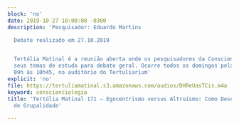 ```yaml
---
block: 'no'
date: 2019-10-27 10:00:00 -0300
description: 'Pesquisador: Eduardo Martins

  Debate realizado em 27.10.2019


  Tertúlia Matinal é a reunião aberta onde os pesquisadores da Conscienciologia apresentam
  seus temas de estudo para debate geral. Ocorre todos os domingos pela manhã, das
  09h às 10h45, no auditório do Tertuliarium'
explicit: 'no'
file: https://tertuliamatinal.s3.amazonaws.com/audios/DHReUasTCis.m4a
keyword: conscienciologia
title: 'Tertúlia Matinal 171 – Egocentrismo versus Altruísmo: Como Desenvolver o Senso
  de Grupalidade'

---
```

